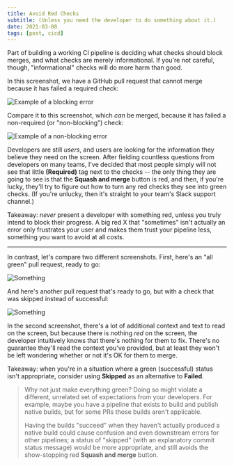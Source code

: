 ```yaml
---
title: Avoid Red Checks
subtitle: (Unless you need the developer to do something about it.)
date: 2021-03-08
tags: [post, cicd]
---
```


Part of building a working CI pipeline is deciding what checks should block merges, and what checks are merely informational. If you're not careful, though, "informational" checks will do more harm than good.

In this screenshot, we have a GitHub pull request that cannot merge because it has failed a required check:

![Example of a blocking error](pr-blocking-errors.png)

Compare it to this screenshot, which _can_ be merged, because it has failed a non-required (or "non-blocking") check:

![Example of a non-blocking error](pr-nonblocking-errors.png)

Developers are still _users_, and users are looking for the information they believe they need on the screen. After fielding countless questions from developers on many teams, I've decided that most people simply will not see that little **(Required)** tag next to the checks -- the only thing they are going to see is that the **Squash and merge** button is red, and then, if you're lucky, they'll try to figure out how to turn any red checks they see into green checks. (If you're unlucky, then it's straight to your team's Slack support channel.)

Takeaway: _never_ present a developer with something red, unless you truly intend to block their progress. A big red X that "sometimes" isn't actually an error only frustrates your user and makes them trust your pipeline less, something you want to avoid at all costs.

---

In contrast, let's compare two different screenshots. First, here's an "all green" pull request, ready to go:

![Something](pr-all-green.png)

And here's another pull request that's ready to go, but with a check that was skipped instead of successful:

![Something](pr-nonsuccessful.png)

In the second screenshot, there's a lot of additional context and text to read on the screen, but because there is nothing _red_ on the screen, the developer intuitively knows that there's nothing for them to fix. There's no guarantee they'll read the context you've provided, but at least they won't be left wondering whether or not it's OK for them to merge.

Takeaway: when you're in a situation where a green (successful) status isn't appropriate, consider using **Skipped** as an alternative to **Failed**.

> Why not just make everything green? Doing so might violate a different, unrelated set of expectations from your developers. For example, maybe you have a pipeline that exists to build and publish native builds, but for some PRs those builds aren't applicable.
>
> Having the builds "succeed" when they haven't actually produced a native build could cause confusion and even downstream errors for other pipelines; a status of "skipped" (with an explanatory commit status message) would be more appropriate, and still avoids the show-stopping red **Squash and merge** button.
